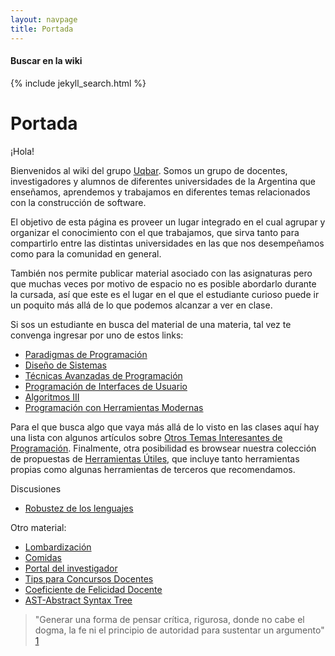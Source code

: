 ```yaml
---
layout: navpage
title: Portada
---
```


<div class="search-site">
  <h4>
    Buscar en la wiki
  </h4>

  {% include jekyll_search.html %}
</div>

# Portada

¡Hola!

Bienvenidos al wiki del grupo [Uqbar](http://www.uqbar-project.org). Somos un grupo de docentes, investigadores y alumnos de diferentes universidades de la Argentina que enseñamos, aprendemos y trabajamos en diferentes temas relacionados con la construcción de software.

El objetivo de esta página es proveer un lugar integrado en el cual agrupar y organizar el conocimiento con el que trabajamos, que sirva tanto para compartirlo entre las distintas universidades en las que nos desempeñamos como para la comunidad en general.

También nos permite publicar material asociado con las asignaturas pero que muchas veces por motivo de espacio no es posible abordarlo durante la cursada, así que este es el lugar en el que el estudiante curioso puede ir un poquito más allá de lo que podemos alcanzar a ver en clase.

Si sos un estudiante en busca del material de una materia, tal vez te convenga ingresar por uno de estos links:

-   [Paradigmas de Programación]({{site.baseurl}}/wiki/articles/paradigmas-de-programacion.html)
-   [Diseño de Sistemas]({{site.baseurl}}/wiki/articles/design-temario.html)
-   [Técnicas Avanzadas de Programación]({{site.baseurl}}/wiki/articles/tecnicas-avanzadas-de-programacion.html)
-   [Programación de Interfaces de Usuario]({{site.baseurl}}/wiki/articles/programacion-de-interfaces-de-usuario.html)
-   [Algoritmos III]({{site.baseurl}}/wiki/articles/algo3-temario.html)
-   [Programación con Herramientas Modernas]({{site.baseurl}}/wiki/articles/programacion-con-herramientas-modernas.html)

Para el que busca algo que vaya más allá de lo visto en las clases aquí hay una lista con algunos artículos sobre [Otros Temas Interesantes de Programación](otros-temas-interesantes-de-programacion.html). Finalmente, otra posibilidad es browsear nuestra colección de propuestas de [Herramientas Útiles](herramientas-utiles.html), que incluye tanto herramientas propias como algunas herramientas de terceros que recomendamos.

Discusiones

-   [Robustez de los lenguajes]({{site.baseurl}}/wiki/articles/robustez-de-los-lenguajes.html)

Otro material:

-   [Lombardización]({{site.baseurl}}/wiki/articles/lombardizacion.html)
-   [Comidas]({{site.baseurl}}/wiki/articles/comidas.html)
-   [Portal del investigador]({{site.baseurl}}/wiki/articles/portal-del-investigador.html)
-   [Tips para Concursos Docentes]({{site.baseurl}}/wiki/articles/tips-para-concursos-docentes.html)
-   [Coeficiente de Felicidad Docente]({{site.baseurl}}/wiki/articles/coeficiente-de-felicidad-docente.html)
-   [AST-Abstract Syntax Tree]({{site.baseurl}}/wiki/articles/ast-abstract-syntax-tree.html)

> "Generar una forma de pensar crítica, rigurosa, donde no cabe el dogma, la fe ni el principio de autoridad para sustentar un argumento" [1](http://www.clarin.com/diario/2008/02/25/opinion/o-01901.htm)

<br>